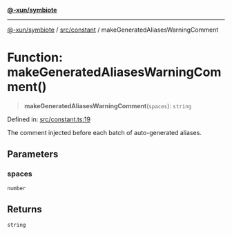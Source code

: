 [**@-xun/symbiote**](../../../README.md)

***

[@-xun/symbiote](../../../README.md) / [src/constant](../README.md) / makeGeneratedAliasesWarningComment

# Function: makeGeneratedAliasesWarningComment()

> **makeGeneratedAliasesWarningComment**(`spaces`): `string`

Defined in: [src/constant.ts:19](https://github.com/Xunnamius/symbiote/blob/fcdd2ab0b85b01d184680d7337de52754feba693/src/constant.ts#L19)

The comment injected before each batch of auto-generated aliases.

## Parameters

### spaces

`number`

## Returns

`string`
